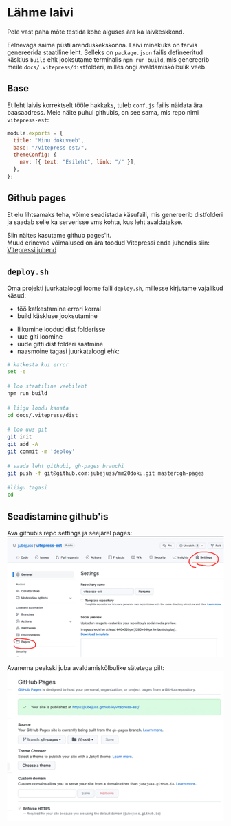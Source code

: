 # Lähme laivi

Pole vast paha mõte testida kohe alguses ära ka laivkeskkond.

Eelnevaga saime püsti arenduskekskonna. Laivi minekuks on tarvis genereerida staatiline leht. Selleks on `package.json` failis defineeritud käsklus `build` ehk jooksutame terminalis `npm run build`, mis genereerib meile `docs/.vitepress/dist`folderi, milles ongi avaldamiskõlbulik veeb.

## Base

Et leht laivis korrektselt tööle hakkaks, tuleb `conf.js` failis näidata ära baasaadress. Meie näite puhul githubis, on see sama, mis repo nimi `vitepress-est`:

```javascript
module.exports = {
  title: "Minu dokuveeb",
  base: "/vitepress-est/",
  themeConfig: {
    nav: [{ text: "Esileht", link: "/" }],
  },
};
```

## Github pages

Et elu lihtsamaks teha, võime seadistada käsufaili, mis genereerib distfolderi ja saadab selle ka serverisse vms kohta, kus leht avaldatakse.

Siin näites kasutame github pages'it.  
Muud erinevad võimalused on ära toodud Vitepressi enda juhendis siin: [Vitepressi juhend](https://vitepress.vuejs.org/guide/deploy.html)

## `deploy.sh`

Oma projekti juurkataloogi loome faili `deploy.sh`, millesse kirjutame vajalikud käsud:

- töö katkestamine errori korral
- build käskluse jooksutamine

* liikumine loodud dist folderisse
* uue giti loomine
* uude gitti dist folderi saatmine
* naasmoine tagasi juurkataloogi
  ehk:

```bash
# katkesta kui error
set -e

# loo staatiline veebileht
npm run build

# liigu loodu kausta
cd docs/.vitepress/dist

# loo uus git
git init
git add -A
git commit -m 'deploy'

# saada leht githubi, gh-pages branchi
git push -f git@github.com:jubejuss/mm20doku.git master:gh-pages

#liigu tagasi
cd -
```

## Seadistamine github'is

Ava githubis repo settings ja seejärel pages:
![github settings](./06-gitsettings.jpg)

Avanema peakski juba avaldamiskõlbulike sätetega pilt:
![github pages](./08-gh-pages.jpg)
